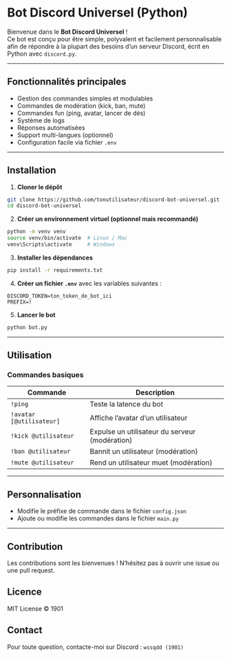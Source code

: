 # Bot Discord Universel (Python)

Bienvenue dans le **Bot Discord Universel** !  
Ce bot est conçu pour être simple, polyvalent et facilement personnalisable afin de répondre à la plupart des besoins d’un serveur Discord, écrit en Python avec `discord.py`.

---

## Fonctionnalités principales

- Gestion des commandes simples et modulables  
- Commandes de modération (kick, ban, mute)  
- Commandes fun (ping, avatar, lancer de dés)  
- Système de logs  
- Réponses automatisées  
- Support multi-langues (optionnel)  
- Configuration facile via fichier `.env`

---

## Installation

1. **Cloner le dépôt**  
```bash
git clone https://github.com/tonutilisateur/discord-bot-universel.git
cd discord-bot-universel
````

2. **Créer un environnement virtuel (optionnel mais recommandé)**

```bash
python -m venv venv
source venv/bin/activate  # Linux / Mac
venv\Scripts\activate     # Windows
```

3. **Installer les dépendances**

```bash
pip install -r requirements.txt
```

4. **Créer un fichier `.env`** avec les variables suivantes :

```env
DISCORD_TOKEN=ton_token_de_bot_ici
PREFIX=!
```

5. **Lancer le bot**

```bash
python bot.py
```

---

## Utilisation

### Commandes basiques

| Commande                 | Description                                    |
| ------------------------ | ---------------------------------------------- |
| `!ping`                  | Teste la latence du bot                        |
| `!avatar [@utilisateur]` | Affiche l’avatar d’un utilisateur              |
| `!kick @utilisateur`     | Expulse un utilisateur du serveur (modération) |
| `!ban @utilisateur`      | Bannit un utilisateur (modération)             |
| `!mute @utilisateur`     | Rend un utilisateur muet (modération)          |

---

## Personnalisation

* Modifie le préfixe de commande dans le fichier `config.json`
* Ajoute ou modifie les commandes dans le fichier `main.py` 
---

## Contribution

Les contributions sont les bienvenues !
N’hésitez pas à ouvrir une issue ou une pull request.


## Licence

MIT License © 1901


## Contact

Pour toute question, contacte-moi sur Discord : `wssqdd (1901)`

